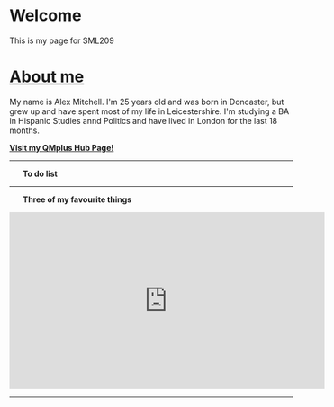 <h1>Welcome</h1>
<p>This is my page for SML209</p>

<h1><u>About me</u></h1>
<p>My name is Alex Mitchell. I'm 25 years old and was born in Doncaster, but grew up and have spent most of my life in Leicestershire. I'm studying a BA in Hispanic Studies annd Politics and have lived in London for the last 18 months. 

<a href="https://hub.qmplus.qmul.ac.uk/view/view.php?t=4PMb3Y5QLKh7enARmxdF"><strong> Visit my QMplus Hub Page!</strong></a> 
<hr>
  
<ul><strong> To do list</strong></ul>
 
<hr>
<ol><strong> Three of my favourite things </strong></ol>

<iframe width="560" height="315" src="https://www.youtube.com/embed/rks_VRZfLFg" frameborder="0" allow="autoplay; encrypted-media" allowfullscreen></iframe>
<hr>
